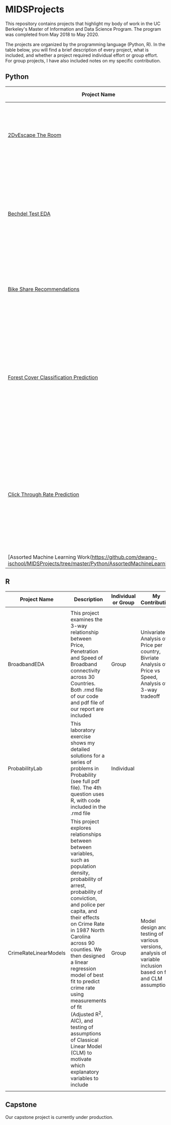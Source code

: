 # MIDSProjects

This repository contains projects that highlight my body of work in the UC Berkeley's Master of Information and Data Science Program.  The program was completed from May 2018 to May 2020.

The projects are organized by the programming language (Python, R).  In the table below, you will find a brief description of every project, what is included, and whether a project required individual effort or group effort.  For group projects, I have also included notes on my specific contribution. 

## Python 

|Project Name|Description|Individual or Group|My Contribution|
|---|---|---|---|
|[2DvEscape The Room](https://github.com/dwang-ischool/MIDSProjects/tree/master/Python/2DEscapeTheRoom)|This project is the most complete representation of object oriented programming using Python. A game which I designed end to end, the 2DEscapeTheRoom.py file is a playble in Terminal (using Python 3), and allows you to escape from 1-4 rooms. I have also included a video (2DEscapeTheRoomGameplay.mp4), which shows me playing the game.|Individual||
|[Bechdel Test EDA](https://github.com/dwang-ischool/MIDSProjects/tree/master/Python/BechdelTestEDA)|An exploratory data analysis of films found on IMDB and their Bechdel Test Scores, a score given to movies based on the level of female character interation.  We use Python, predominately NumPy and pandas, to examine if any correlations exist between Bechdel Test Scores and factors such as movie genres, runtime, IMDB ratings, time of film release, bankability of films and the bankability of actors and actresses|Group|Pre-analysis data processing such as table joining, Analysis of Bechdel score correlation with movie genres, movie runtime and IMDB ratings, and bankability of top 50 films|
|[Bike Share Recommendations](https://github.com/dwang-ischool/MIDSProjects/tree/master/Python/BikeShareRecommendations)|Using a combination of Python and SQL, I obtained data from Google Bigquery's publically accessble data set of bike share activities of a company based in San Francisco.  Data analysis was conducted to produce recommendations for how the company may be able to increase business revenue|Individual||
|[Forest Cover Classification Prediction](https://github.com/dwang-ischool/MIDSProjects/tree/master/Python/ForestCoverClassificationEnsemble)|This project attempts to find the best prediction algorithm for forest coverage identification given 7 classifications.  More information for the origin of the data can be found at this [kaggle competition](https://www.kaggle.com/c/forest-cover-type-prediction).  We used various machine learning algorithms, including Naive Bayes, Gaussian Mixture Models (GMM), Logistic Regression, Support Vector Machine(SVM), Decision Tree, and Random Forest, in order to maximize the accuracy of predictions on forest coverage classification|Group|Bivariate EDA, Data Transformation and Features selection, Full design of both Binary and Multinomial Naive Bayes Algorithms, Full design of GMM algorithm using Principal Component analysis, Compilation of all code|
|[Click Through Rate Prediction](https://github.com/dwang-ischool/MIDSProjects/tree/master/Python/ClickThroughRatePrediction)|Using Python and Spark, we developed a scalable Logistic Regression algorithm to predict Click Through Rate on a large data set (45 million data points).  The scalability of the algorithm relies on the technique of Gradient Descent, which can apply Logistic Regression to a large data set through MapReduce|Group|Designing of the entirety of the Gradient Descent Logistic Regression algorithm, fully homegrown, including all equations derivation and writing all code.  Also preformed pre-processing of numerical features data|
|[Assorted Machine Learning Work(https://github.com/dwang-ischool/MIDSProjects/tree/master/Python/AssortedMachineLearningWork)]||Individual||
## R
|Project Name|Description|Individual or Group|My Contribution|
|---|---|---|---|
|||||
|BroadbandEDA|This project examines the 3-way relationship between Price, Penetration and Speed of Broadband connectivity across 30 Countries. Both .rmd file of our code and pdf file of our report are included|Group|Univariate Analysis of Price per country, Bivriate Analysis of Price vs Speed, Analysis of 3-way tradeoff|
|ProbabilityLab|This laboratory exercise shows my detailed solutions for a series of problems in Probability (see full pdf file).  The 4th question uses R, with code included in the .rmd file|Individual||
|CrimeRateLinearModels|This project explores relationships between between variables, such as population density, probability of arrest, probability of conviction, and police per capita, and their effects on Crime Rate in 1987 North Carolina across 90 counties.  We then designed a linear regression model of best fit to predict crime rate using measurements of fit (Adjusted R<sup>2</sup>, AIC), and testing of assumptions of Classical Linear Model (CLM) to motivate which explanatory variables to include|Group|Model design and testing of various versions, analysis of variable inclusion based on fit and CLM assumptions|
|||||

## Capstone 
Our capstone project is currently under production.  
